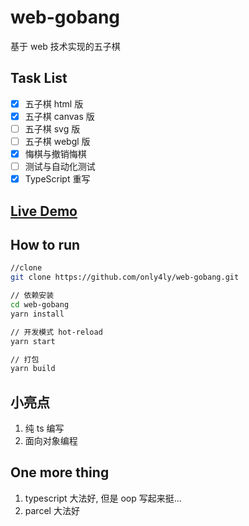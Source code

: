 # web-gobang

基于 web 技术实现的五子棋

## Task List

- [x] 五子棋 html 版
- [x] 五子棋 canvas 版
- [ ] 五子棋 svg 版
- [ ] 五子棋 webgl 版
- [x] 悔棋与撤销悔棋
- [ ] 测试与自动化测试
- [x] TypeScript 重写

## [Live Demo](https://only4ly.github.io/web-gobang/)

## How to run

```bash
//clone
git clone https://github.com/only4ly/web-gobang.git

// 依赖安装
cd web-gobang
yarn install

// 开发模式 hot-reload
yarn start

// 打包
yarn build
```

## 小亮点

1. 纯 ts 编写
2. 面向对象编程

## One more thing

1. typescript 大法好, 但是 oop 写起来挺...
2. parcel 大法好
